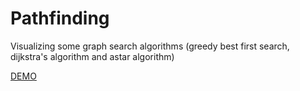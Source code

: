 # Pathfinding

Visualizing some graph search algorithms (greedy best first search, dijkstra's algorithm and astar algorithm)

[DEMO](https://nabinchaulagain.github.io/pathfinding/)
